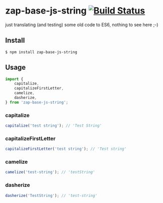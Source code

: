 # zap-base-js-string [![Build Status](https://travis-ci.org/zaplab/base-js-string.svg?branch=master)](https://travis-ci.org/zaplab/base-js-string)

just translating (and testing) some old code to ES6, nothing to see here ;-)

## Install
```
$ npm install zap-base-js-string
```

## Usage
```js
import {
    capitalize,
    capitalizeFirstLetter,
    camelize,
    dasherize,
} from 'zap-base-js-string';
```

### capitalize
```js
capitalize('test string'); // 'Test String'
```

### capitalizeFirstLetter
```js
capitalizeFirstLetter('test string'); // 'Test string'
```

### camelize
```js
camelize('test-string'); // 'testString'
```

### dasherize
```js
dasherize('TestString'); // 'test-string'
```
